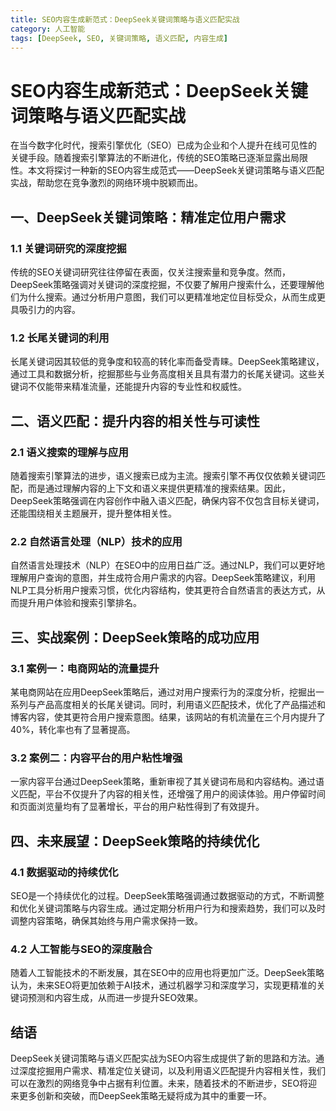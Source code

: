 ```yaml
---
title: SEO内容生成新范式：DeepSeek关键词策略与语义匹配实战
category: 人工智能
tags: [DeepSeek, SEO, 关键词策略, 语义匹配, 内容生成]
---
```

# SEO内容生成新范式：DeepSeek关键词策略与语义匹配实战

在当今数字化时代，搜索引擎优化（SEO）已成为企业和个人提升在线可见性的关键手段。随着搜索引擎算法的不断进化，传统的SEO策略已逐渐显露出局限性。本文将探讨一种新的SEO内容生成范式——DeepSeek关键词策略与语义匹配实战，帮助您在竞争激烈的网络环境中脱颖而出。

## 一、DeepSeek关键词策略：精准定位用户需求

### 1.1 关键词研究的深度挖掘

传统的SEO关键词研究往往停留在表面，仅关注搜索量和竞争度。然而，DeepSeek策略强调对关键词的深度挖掘，不仅要了解用户搜索什么，还要理解他们为什么搜索。通过分析用户意图，我们可以更精准地定位目标受众，从而生成更具吸引力的内容。

### 1.2 长尾关键词的利用

长尾关键词因其较低的竞争度和较高的转化率而备受青睐。DeepSeek策略建议，通过工具和数据分析，挖掘那些与业务高度相关且具有潜力的长尾关键词。这些关键词不仅能带来精准流量，还能提升内容的专业性和权威性。

## 二、语义匹配：提升内容的相关性与可读性

### 2.1 语义搜索的理解与应用

随着搜索引擎算法的进步，语义搜索已成为主流。搜索引擎不再仅仅依赖关键词匹配，而是通过理解内容的上下文和语义来提供更精准的搜索结果。因此，DeepSeek策略强调在内容创作中融入语义匹配，确保内容不仅包含目标关键词，还能围绕相关主题展开，提升整体相关性。

### 2.2 自然语言处理（NLP）技术的应用

自然语言处理技术（NLP）在SEO中的应用日益广泛。通过NLP，我们可以更好地理解用户查询的意图，并生成符合用户需求的内容。DeepSeek策略建议，利用NLP工具分析用户搜索习惯，优化内容结构，使其更符合自然语言的表达方式，从而提升用户体验和搜索引擎排名。

## 三、实战案例：DeepSeek策略的成功应用

### 3.1 案例一：电商网站的流量提升

某电商网站在应用DeepSeek策略后，通过对用户搜索行为的深度分析，挖掘出一系列与产品高度相关的长尾关键词。同时，利用语义匹配技术，优化了产品描述和博客内容，使其更符合用户搜索意图。结果，该网站的有机流量在三个月内提升了40%，转化率也有了显著提高。

### 3.2 案例二：内容平台的用户粘性增强

一家内容平台通过DeepSeek策略，重新审视了其关键词布局和内容结构。通过语义匹配，平台不仅提升了内容的相关性，还增强了用户的阅读体验。用户停留时间和页面浏览量均有了显著增长，平台的用户粘性得到了有效提升。

## 四、未来展望：DeepSeek策略的持续优化

### 4.1 数据驱动的持续优化

SEO是一个持续优化的过程。DeepSeek策略强调通过数据驱动的方式，不断调整和优化关键词策略与内容生成。通过定期分析用户行为和搜索趋势，我们可以及时调整内容策略，确保其始终与用户需求保持一致。

### 4.2 人工智能与SEO的深度融合

随着人工智能技术的不断发展，其在SEO中的应用也将更加广泛。DeepSeek策略认为，未来SEO将更加依赖于AI技术，通过机器学习和深度学习，实现更精准的关键词预测和内容生成，从而进一步提升SEO效果。

## 结语

DeepSeek关键词策略与语义匹配实战为SEO内容生成提供了新的思路和方法。通过深度挖掘用户需求、精准定位关键词，以及利用语义匹配提升内容相关性，我们可以在激烈的网络竞争中占据有利位置。未来，随着技术的不断进步，SEO将迎来更多创新和突破，而DeepSeek策略无疑将成为其中的重要一环。